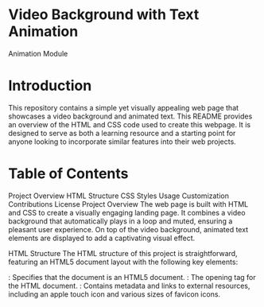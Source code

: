 # Video Background with Text Animation
Animation Module 

# Introduction
This repository contains a simple yet visually appealing web page that showcases a video background and animated text. This README provides an overview of the HTML and CSS code used to create this webpage. It is designed to serve as both a learning resource and a starting point for anyone looking to incorporate similar features into their web projects.

# Table of Contents
Project Overview
HTML Structure
CSS Styles
Usage
Customization
Contributions
License
Project Overview
The web page is built with HTML and CSS to create a visually engaging landing page. It combines a video background that automatically plays in a loop and muted, ensuring a pleasant user experience. On top of the video background, animated text elements are displayed to add a captivating visual effect.

HTML Structure
The HTML structure of this project is straightforward, featuring an HTML5 document layout with the following key elements:

<!DOCTYPE html>: Specifies that the document is an HTML5 document.
<html>: The opening tag for the HTML document.
<head>: Contains metadata and links to external resources, including an apple touch icon and various sizes of favicon icons.
<title>: Sets the title of the web page.
<link>: Links an external CSS stylesheet named "style.css."
<body>: Contains the main content of the web page.
<video>: This is the key element responsible for the video background. It uses the autoplay, muted, and loop attributes to create an infinite loop of a video. A fallback message is displayed for browsers that do not support HTML5 video.
<h1>: The main heading element containing a series of <span> elements that make up the animated text.
CSS Styles
The CSS code is responsible for styling the webpage and creating the animations. It includes the following key styles and animations:

body: Resets default margin and padding, sets overflow to hidden, and ensures that the video background takes up the entire viewport.
#background-video: Positions the video element to cover the entire viewport as a fixed element, ensuring it remains behind other content.
h1: Styles the text elements, including color, font size, line height, and text shadow. The text is centered both horizontally and vertically to create a visually pleasing effect.
h1 span: These styles control the individual text elements. They have relative positioning, are animated with a scale effect, and have a slight delay to create an alternating animation effect.
@keyframes animation: Defines the keyframes for the text animation, creating a subtle scaling effect along with a text shadow change for added visual appeal.
Usage
To use this code in your project, follow these steps:

Clone this repository or download the HTML and CSS files.
Ensure you have a video file (e.g., "your-video.mp4") for the background. Replace the source in the <video> element with the path or URL to your video file.
Customize the text within the <h1> element according to your preferences.
By following these steps, you can quickly implement a similar video background with animated text on your web page.

# Customization
You can customize this project to fit your specific needs and preferences:

Change the video background: Replace the video source in the <video> element with your own video file.
Modify the animated text: Adjust the text content, fonts, and animations in the <h1> element.
Experiment with colors and styles in the CSS to match your branding or design requirements.
Contributions
Contributions to this project are welcome. If you have any improvements, bug fixes, or additional features to suggest, please feel free to open an issue or submit a pull request. Your contributions can help enhance this project and make it even more versatile.

# License
This project is licensed under the MIT License. You are free to use, modify, and distribute it for both personal and commercial use. See the LICENSE file for more details.

We hope you find this code and project useful for creating visually appealing web pages with video backgrounds and text animations. Enjoy experimenting with the code and building stunning web experiences!
Updated documentation.
